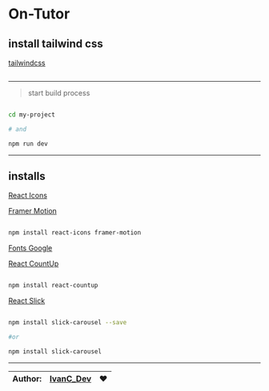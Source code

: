 # On-Tutor



## install tailwind css

[tailwindcss](https://tailwindcss.com/docs/guides/vite)

```sh


```

<hr>

> start build process

```sh

cd my-project

# and

npm run dev

```

<hr>

## installs 

[React Icons](https://react-icons.github.io/react-icons/)

[Framer Motion](https://www.framer.com/motion/)

```sh

npm install react-icons framer-motion

```


[Fonts Google](https://fonts.google.com/specimen/Poppins)


[React CountUp](https://www.npmjs.com/package/react-countup)

```sh

npm install react-countup 

```

[React Slick](https://www.npmjs.com/package/react-slick)

```sh

npm install slick-carousel --save

#or

npm install slick-carousel

```


<hr>

|Author: | [IvanC_Dev](https://github.com/ivandacruz) | :heart: |
|--------|--------------------------------------------|---------|
